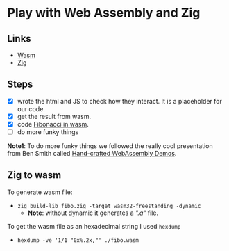 # Play with Web Assembly and Zig

## Links

- [Wasm](https://webassembly.org/)
- [Zig](https://ziglang.org/)

## Steps

- [X] wrote the html and JS to check how they interact. It is a placeholder for our code.
- [X] get the result from wasm.
- [X] code [Fibonacci in wasm](https://github.com/gthvn1/wasm_sandkasten/tree/master/fibonacci).
- [ ] do more funky things

**Note1**: To do more funky things we followed the really cool presentation from Ben Smith called
[Hand-crafted WebAssembly Demos](https://www.youtube.com/watch?v=qEq3F9Z8z6w&t=21s).


## Zig to wasm

To generate wasm file:
- `zig build-lib fibo.zig -target wasm32-freestanding -dynamic`
  - **Note**: without dynamic it generates a *".a"* file.

To get the wasm file as an hexadecimal string I used `hexdump`
- `hexdump -ve '1/1 "0x%.2x,"' ./fibo.wasm`

